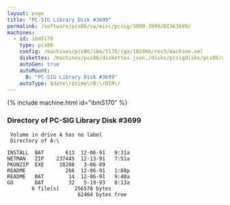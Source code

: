 ```yaml
---
layout: page
title: "PC-SIG Library Disk #3699"
permalink: /software/pcx86/sw/misc/pcsig/3000-3999/DISK3699/
machines:
  - id: ibm5170
    type: pcx86
    config: /machines/pcx86/ibm/5170/cga/1024kb/rev3/machine.xml
    diskettes: /machines/pcx86/diskettes.json,/disks/pcsigdisks/pcx86/diskettes.json
    autoGen: true
    autoMount:
      B: "PC-SIG Library Disk #3699"
    autoType: $date\r$time\rB:\rDIR\r
---
```


{% include machine.html id="ibm5170" %}

### Directory of PC-SIG Library Disk #3699

     Volume in drive A has no label
     Directory of A:\

    INSTALL  BAT       613  12-06-91   9:31a
    NETMAN   ZIP    237445  12-13-91   7:51a
    PKUNZIP  EXE     18208   3-06-89
    README             266  12-06-91   1:08p
    README   BAT        14  12-06-91   9:40a
    GO       BAT        32   5-19-93   8:13a
            6 file(s)     256578 bytes
                           62464 bytes free
